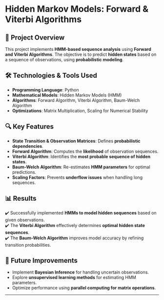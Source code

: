 #  Hidden Markov Models: Forward & Viterbi Algorithms

## 📌 Project Overview
This project implements **HMM-based sequence analysis** using **Forward and Viterbi Algorithms**. The objective is to predict **hidden states** based on a sequence of observations, using **probabilistic modeling**.

## 🛠️ Technologies & Tools Used
- **Programming Language**: Python
- **Mathematical Models**: Hidden Markov Models (HMM)
- **Algorithms**: Forward Algorithm, Viterbi Algorithm, Baum-Welch Algorithm
- **Optimizations**: Matrix Multiplication, Scaling for Numerical Stability

## 🔍 Key Features
- **State Transition & Observation Matrices**: Defines **probabilistic dependencies**.
- **Forward Algorithm**: Computes the **likelihood** of observation sequences.
- **Viterbi Algorithm**: Identifies the **most probable sequence of hidden states**.
- **Baum-Welch Algorithm**: Re-estimates **HMM parameters** for optimal predictions.
- **Scaling Factors**: Prevents **underflow issues** when handling long sequences.

## 📊 Results
✔️ Successfully implemented **HMMs to model hidden sequences** based on given observations.  
✔️ The **Viterbi Algorithm** effectively determines **optimal hidden state sequences**.  
✔️ The **Baum-Welch Algorithm** improves model accuracy by refining transition probabilities.

## 🔄 Future Improvements
- Implement **Bayesian Inference** for handling uncertain observations.
- Explore **unsupervised learning methods** for estimating HMM parameters.
- Optimize performance using **parallel computing for matrix operations**.

---
